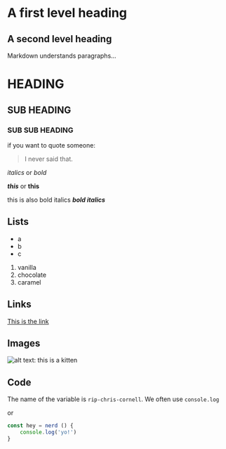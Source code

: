 A first level heading 
========

A second level heading 
-------------- 

<!-- command shift v opens a preview OR command k then v-->

Markdown understands paragraphs... 

# HEADING
## SUB HEADING
### SUB SUB HEADING

if you want to quote someone:

> I never said that.

_italics_ or *bold*

___this___ or __this__

this is also bold italics ***bold italics***

## Lists
* a
* b
* c

1. vanilla
2. chocolate
3. caramel

## Links

[This is the link](http://www.ga.co/)

## Images

![alt text: this is a kitten](https://wwww.fillmurray.com/50/50)

## Code

The name of the variable is `rip-chris-cornell`. We often use `console.log`

or

```javascript
const hey = nerd () {
    console.log('yo!')
}
````


